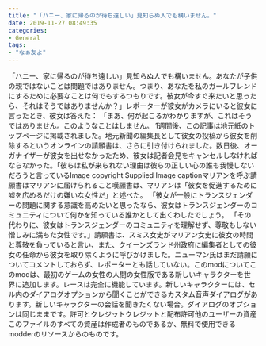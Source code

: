 ```yaml
---
title: "「ハニー、家に帰るのが待ち遠しい」見知らぬ人でも構いません。"
date: 2019-11-27 08:49:35
categories:
- General
tags:
- "なぁ友よ"
---
```


「ハニー、家に帰るのが待ち遠しい」見知らぬ人でも構いません。あなたが子供の親ではないことは問題ではありません。つまり、あなたを私のガールフレンドにするために必要なことは何でもするつもりです。彼女が今すぐ来たいと思ったら、それはそうではありませんか？」レポーターが彼女がカメラにいると彼女に言ったとき、彼女は答えた： 「まあ、何が起こるかわかりますが、これはそうではありません。このようなことはしません。 1週間後、この記事は地元紙のトップページに掲載されました。地元新聞の編集長として彼女の投稿から彼女を削除するというオンラインの請願書は、さらに引き付けられました。数日後、オーガナイザーが彼女を出せなかったため、彼女は記者会見をキャンセルしなければならなかった。「彼らは私が来られない理由は彼らの正しい心の誰も我慢しないだろうと言っているImage copyright Supplied Image captionマリアンを呼ぶ請願書はマリアンに届けられること嘆願書は、マリアンは「彼女を促進するために嘘を広めるだけの嫌いな女性だ」と述べた。 「彼女が一般にトランスジェンダーの問題に関する意識を高めたいと思ったなら、彼女はトランスジェンダーのコミュニティについて何かを知っている誰かとして出くわしたでしょう。 「その代わりに、彼女はトランスジェンダーのコミュニティを理解せず、尊敬もしない憎しみに満ちた女性です。」請願書は、スミス女史がマリアン女史に彼女の時間と尊敬を負っていると言い、また、クイーンズランド州政府に編集者としての彼女の任命から彼女を取り除くように呼びかけました。ニューマン氏はまだ請願についてコメントしておらず、レポーターとも話していない。このmodについてこのmodは、最初のゲームの女性の人間の女性版である新しいキャラクターを世界に追加します。レースは完全に機能しています。新しいキャラクターには、セル内のダイアログオプションから聞くことができるカスタム音声ダイアログがあります。新しいキャラクターの会話を聞きたくない場合。ダイアログのオプションは同じままです。許可とクレジットクレジットと配布許可他のユーザーの資産このファイルのすべての資産は作成者のものであるか、無料で使用できるmodderのリソースからのものです。
